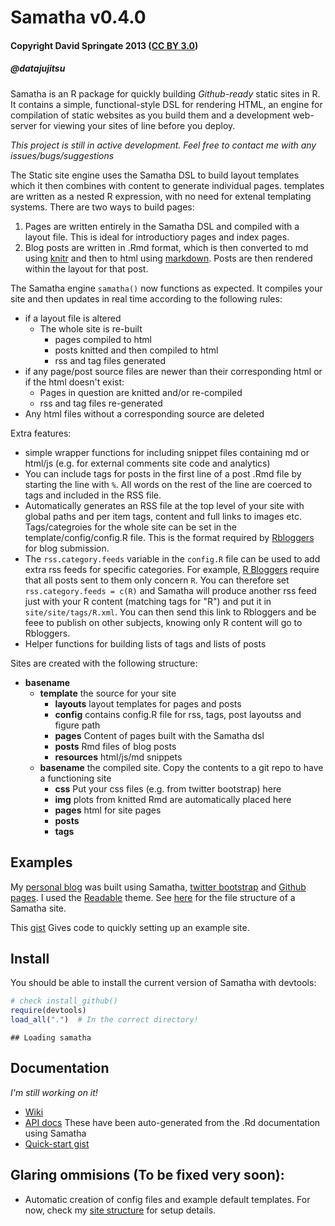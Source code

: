 Samatha v0.4.0
============

#### Copyright David Springate 2013 ([CC BY 3.0](creativecommons.org/licenses/by/3.0))
##### @datajujitsu


Samatha is an R package for quickly building _Github-ready_ static sites in R. It contains a simple, functional-style DSL for rendering HTML, an engine for compilation of static websites as you build them and a development web-server for viewing your sites of line before you deploy. 

*This project is still in active development. Feel free to contact me with any issues/bugs/suggestions*

The Static site engine uses the Samatha DSL to build layout templates which it then combines with content to generate individual pages. templates are written as a nested R expression, with no need for extenal templating systems.
There are two ways to build pages:

1. Pages are written entirely in the Samatha DSL and compiled with a layout file. This is ideal for introductiory pages and index pages.
2. Blog posts are written in .Rmd format, which is then converted to md using [knitr](http://yihui.name/knitr/) and then to html using [markdown](http://cran.r-project.org/web/packages/markdown/index.html). Posts are then rendered within the layout for that post. 

The Samatha engine `samatha()` now functions as expected. It compiles your site and then updates in real time according to the following rules:

* if a layout file is altered
    - The whole site is re-built
        - pages compiled to html
        - posts knitted and then compiled to html
        - rss and tag files generated
* if any page/post source files are newer than their corresponding html or if the html doesn't exist:
    - Pages in question are knitted and/or re-compiled
    - rss and tag files re-generated
* Any html files without a corresponding source are deleted

Extra features:

* simple wrapper functions for including snippet files containing md or html/js (e.g. for external comments site code and analytics)
* You can include tags for posts in the first line of a post .Rmd file by starting the line with `%`. All words on the rest of the line are coerced to tags and included in the RSS file.
* Automatically generates an RSS file at the top level of your site with global paths and per item tags, content and full links to images etc. Tags/categroies for the whole site can be set in the template/config/config.R file.  This is the format required by [Rbloggers](www.rbloggers.com) for blog submission.
* The `rss.category.feeds` variable in the `config.R` file can be used to add extra rss feeds for specific categories.  For example, [R Bloggers](www.rbloggers.com) require that all posts sent to them only concern `R`.  You can therefore set `rss.category.feeds = c(R)` and Samatha will produce another rss feed just with your R content (matching tags for "R") and put it in `site/site/tags/R.xml`.  You can then send this link to Rbloggers and be feee to publish on other subjects, knowing only R content will go to Rbloggers.
* Helper functions for building lists of tags and lists of posts

Sites are created with the following structure:

* __basename__
    - __template__ the source for your site
        - __layouts__ layout templates for pages and posts
        - __config__ contains config.R file for rss, tags, post layoutss and figure path
        - __pages__ Content of pages built with the Samatha dsl
        - __posts__ Rmd files of blog posts
        - __resources__ html/js/md snippets
    - __basename__ the compiled site.  Copy the contents to a git repo to have a functioning site
        - __css__ Put your css files (e.g. from twitter bootstrap) here
        - __img__ plots from knitted Rmd are automatically placed here
        - __pages__ html for site pages
        - __posts__
        - __tags__

## Examples

My [personal blog](http://daspringate.github.io) was built using Samatha, [twitter bootstrap](http://twitter.github.io/bootstrap/) and [Github pages](http://pages.github.com/). I used the [Readable](http://bootswatch.com/readable/) theme. See [here](https://github.com/DASpringate/blog) for the file structure of a Samatha site.

This [gist](https://gist.github.com/DASpringate/6464300) Gives code to quickly setting up an example site.

## Install

You should be able to install the current version of Samatha with devtools:


```r
# check install_github()
require(devtools)
load_all(".")  # In the correct directory!
```

```
## Loading samatha
```


## Documentation

_I'm still working on it!_

* [Wiki](https://github.com/DASpringate/samatha/wiki/_pages)
* [API docs](http://daspringate.github.io/samatha/man/index.html) These have been auto-generated from the .Rd documentation using Samatha
* [Quick-start gist](https://gist.github.com/DASpringate/6464300)

## Glaring ommisions (To be fixed very soon):

* Automatic creation of config files and example default templates.  For now, check my [site structure](https://github.com/DASpringate/blog) for setup details.




